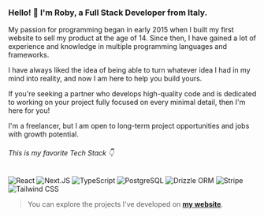 ### Hello! 👋 I'm Roby, a Full Stack Developer from Italy.

My passion for programming began in early 2015 when I built my first website to sell my product at the age of 14. Since then, I have gained a lot of experience and knowledge in multiple programming languages and frameworks.

I have always liked the idea of being able to turn whatever idea I had in my mind into reality, and now I am here to help you build yours.

If you're seeking a partner who develops high-quality code and is dedicated to working on your project fully focused on every minimal detail, then I'm here for you!

I'm a freelancer, but I am open to long-term project opportunities and jobs with growth potential.

###### This is my favorite Tech Stack 👇

![React](https://img.shields.io/badge/React-000000?logo=react)
![Next.JS](https://img.shields.io/badge/Next.JS-000000?logo=nextdotjs)
![TypeScript](https://img.shields.io/badge/TypeScript-000000?logo=typescript)
![PostgreSQL](https://img.shields.io/badge/PostgreSQL-000000?logo=postgresql)
![Drizzle ORM](https://img.shields.io/badge/Drizzle%20ORM-000000?logo=drizzle)
![Stripe](https://img.shields.io/badge/Stripe-000000?logo=stripe)
![Tailwind CSS](https://img.shields.io/badge/Tailwind_CSS-000000?logo=tailwindcss)

> You can explore the projects I've developed on **[my website](https://robycodes.com/)**.
